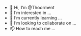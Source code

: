 - 👋 Hi, I’m @Thoorment
- 👀 I’m interested in ...
- 🌱 I’m currently learning ...
- 💞️ I’m looking to collaborate on ...
- 📫 How to reach me ...

<!---
Thoorment/Thoorment is a ✨ special ✨ repository because its `README.md` (this file) appears on your GitHub profile.
You can click the Preview link to take a look at your changes.
--->
